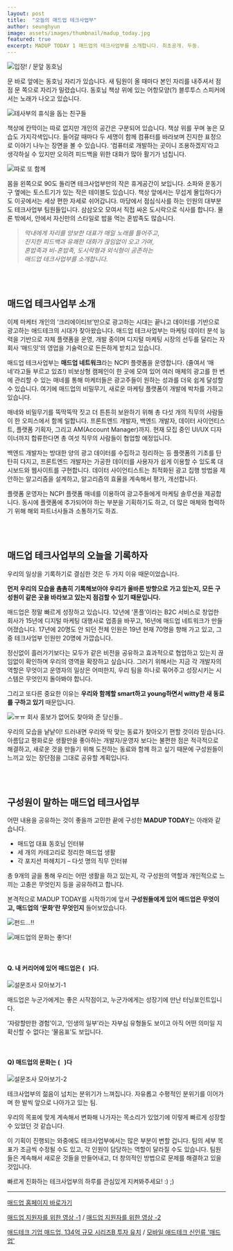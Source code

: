 ```yaml
---
layout: post
title:  "오늘의 매드업 테크사업부"
author: seunghyun
image: assets/images/thumbnail/madup_today.jpg
featured: true
excerpt: MADUP TODAY 1 매드업의 테크사업부를 소개합니다. 최초공개. 두둥.
---
```


![입장! / 문앞 동호님](../assets/images/madup1-1.jpg)

문 바로 앞에는 동호님 자리가 있습니다. 새 팀원이 올 때마다 본인 자리를 내주셔서 점점 문 쪽으로 자리가 밀렸습니다. 동호님 책상 위에 있는 어항모양(?) 블루투스 스피커에서는 노래가 나오고 있습니다.

![테사부의 휴식을 돕는 친구들](../assets/images/madup1-2.jpg)

책상에 칸막이는 따로 없지만 개인의 공간은 구분되어 있습니다. 책상 위를 꾸며 놓은 모습도 가지각색입니다. 들어갈 때마다 두 세명이 함께 컴퓨터를 바라보며 진지한 표정으로 이야기 나누는 장면을 볼 수 있습니다. ‘컴퓨터로 개발하는 곳이니 조용하겠지’라고 생각하실 수 있지만 오히려 피드백을 위한 대화가 많아 활기가 넘칩니다. 

![따로 또 함께](../assets/images/madup1-3.jpg)

몸을 왼쪽으로 90도 돌리면 테크사업부만의 작은 휴게공간이 보입니다. 소파와 운동기구 옆에는 토스트기가 있는 작은 테이블도 있습니다. 책상 앞에서는 무섭게 몰입하다가도 이곳에서는 세상 편한 자세로 쉬어갑니다. 마당에서 점심식사를 하는 인원의 대부분도 테크사업부 팀원들입니다. 삼삼오오 모여서 직접 싸온 도시락으로 식사를 합니다. 물론 밖에서, 안에서 자신만의 스타일로 밥을 먹는 혼밥족도 많습니다. 



> *막내에게 자리를 양보한 대표가 매일 노래를 틀어주고*,  
> *진지한 피드백과 유쾌한 대화가 끊임없이 오고 가며*,  
> *혼밥족과 비-혼밥족, 도시락형과 외식형이 공존하는*  
> *매드업 테크사업부를 소개합니다.*

<br/><br/>

## 매드업 테크사업부 소개
이제 마케터 개인의 ‘크리에이티브’만으로 광고하는 시대는 끝나고 데이터를 기반으로 광고하는 애드테크의 시대가 찾아왔습니다. 매드업 테크사업부는 마케팅 데이터 분석 능력을 기반으로 자체 플랫폼을 운영, 개발 중이며 디지털 마케팅 시장의 선두를 달리는 자회사 ‘매드잇’의 영업을 기술력으로 든든하게 받치고 있습니다.

매드업 테크사업부는 **매드업 네트워크**라는 NCPI 플랫폼을 운영합니다. (줄여서 ‘매네’라고들 부르고 있죠!) 비보상형 캠페인이 한 곳에 모여 있어 여러 매체의 광고를 한 번에 관리할 수 있는 매네를 통해 마케터들은 광고주들이 원하는 성과를 더욱 쉽게 달성할 수 있습니다. 여기에 매드업의 비밀무기, 새로운 마케팅 플랫폼이 개발에 박차를 가하고 있습니다.



매네와 비밀무기를 뚝딱뚝딱 짓고 더 튼튼히 보완하기 위해 총 다섯 개의 직무의 사람들이 한 오피스에서 함께 일합니다. 프론트엔드 개발자, 백엔드 개발자, 데이터 사이언티스트, 플랫폼 기획자, 그리고 AM(Account Manager)까지. 현재 모집 중인 UI/UX 디자이너까지 합류한다면 총 여섯 직무의 사람들이 협업할 예정입니다.

백엔드 개발자는 방대한 양의 광고 데이터를 수집하고 정리하는 등 플랫폼의 기초를 탄탄히 다지고, 프론트엔드 개발자는 가공한 데이터를 사용자가 쉽게 이용할 수 있도록 대시보드와 웹사이트를 구현합니다. 데이터 사이언티스트는 최적화된 광고 집행 방법을 제안하는 알고리즘을 설계하고, 알고리즘의 효율을 계속해서 평가, 개선합니다. 

플랫폼 운영자는 NCPI 플랫폼 매네를 이용하여 광고주들에게 마케팅 솔루션을 제공합니다. 동시에 플랫폼에 추가되어야 하는 부분을 기획하기도 하고, 더 많은 매체와 협력하기 위해 해외 파트너사들과 소통하기도 하죠.

<br/><br/>

## 매드업 테크사업부의 오늘을 기록하자
우리의 일상을 기록하기로 결심한 것은 두 가지 이유 때문이었습니다.

**먼저 우리의 모습을 촘촘히 기록해보아야 우리가 올바른 방향으로 가고 있는지, 모든 구성원이 같은 곳을 바라보고 있는지 점검할 수 있기 때문입니다.**  

매드업은 정말 빠르게 성장하고 있습니다. 12년에 ‘폰플’이라는 B2C 서비스로 창업한 회사가 15년에 디지털 마케팅 대행사로 업종을 바꾸고, 16년에 매드업 네트워크가 만들어졌습니다. 17년에 20명도 안 되던 전체 인원은 19년 현재 70명을 향해 가고 있고, 그 중 테크사업부 인원만 20명에 가깝습니다.

정신없이 흘러가기보다는 모두가 같은 비전을 공유하고 효과적으로 협업하고 있는지 끊임없이 확인하며 우리의 영역을 확장하고 싶습니다. 그러기 위해서는 지금 각 개발자의 역할은 무엇이고 운영자의 일상은 어떠한지, 우리 팀을 하나로 묶어주고 성장시키는 시스템은 무엇인지 돌아봐야 합니다. 



그리고 또다른 중요한 이유는 **우리와 함께할 smart하고 young하면서 witty한 새 동료를 구하고 있기** 때문입니다.

![ㅠㅠ 회사 홍보가 없어도 찾아와 준 당신들..](../assets/images/madup1-4.jpg)
 


우리의 모습을 낱낱이! 드러내면 우리와 딱 맞는 동료가 찾아오기 편할 것이라 믿습니다. 아름답고 평화로운 생활만을 좋아하는 개발자/운영자 보다는 불편한 점은 적극적으로 해결하고, 새로운 것을 만들기 위해 도전하는 동료와 함께 하고 싶기 때문에 구성원들이 느끼고 있는 장단점을 그대로 공유할 계획입니다.

<br/><br/>

## 구성원이 말하는 매드업 테크사업부
어떤 내용을 공유하는 것이 좋을까 고민한 끝에 구성한 **MADUP TODAY**는 아래와 같습니다.

* 매드업 대표 동호님 인터뷰
* 세 개의 카테고리로 정리한 매드업 생활
* 각 포지션 파헤치기 – 다섯 명의 직무 인터뷰

총 9개의 글을 통해 우리는 어떤 생활을 하고 있는지, 각 구성원의 역할과 개인적으로 느끼는 고충은 무엇인지 등을 공유하려고 합니다. 



본격적으로 MADUP TODAY를 시작하기에 앞서 **구성원들에게 있어 매드업은 무엇이고, 매드업의 ‘문화’란 무엇인지** 들어보았습니다.

![펀드...!!](../assets/images/madup1-5.jpg)

![매드업의 문화는 좋!다!](../assets/images/madup1-6.jpg)

<br/>

#### Q. 내 커리어에 있어 매드업은 (&nbsp;&nbsp;&nbsp;)다.

![설문조사 모아보기-1](../assets/images/madup1-7.jpg)
 
매드업은 누군가에게는 좋은 시작점이고, 누군가에게는 성장기에 만난 터닝포인트입니다. 

‘자랑할만한 경험’이고, ‘인생의 일부’라는 자부심 유형들도 보이고 아직 어떤 의미일 지 확신할 수 없다는 ‘물음표’도 보입니다.

<br/>

#### Q) 매드업의 문화는 (&nbsp;&nbsp;&nbsp;)다 

![설문조사 모아보기-2](../assets/images/madup1-8.jpg)

테크사업부의 젊음이 넘치는 분위기가 느껴집니다. 자유롭고 수평적인 분위기를 이어가며 한 발씩 앞으로 나아가고 있는 팀. 

우리의 목표에 맞게 계속해서 변화해 나가자는 목소리가 있었기에 이렇게 빠르게 성장할 수 있었던 것 같습니다. 



이 기획이 진행되는 와중에도 테크사업부에서는 많은 부분이 변할 겁니다. 
팀의 세부 목표가 조금씩 수정될 수도 있고, 각 인원이 담당하는 역할이 달라질 수도 있습니다. 
팀원들은 계속해서 새로운 것들을 만들어내고, 더 창의적인 방법으로 문제를 해결하고 있을 것입니다.



빠르게 진화하는 테크사업부의 하루를 관심있게 지켜봐주세요! :) ;) 



---



[매드업 홈페이지 바로가기](http://madup.com/)  
  
[매드업 지원자를 위한 영상 -1](https://www.youtube.com/watch?v=6eegjYQv9WM&t=87s) /
[매드업 지원자를 위한 영상 -2](https://www.youtube.com/watch?v=4r6D8bP53IE&t=224s)  
  
[애드테크 기업 매드업, 134억 규모 시리즈B 투자 유치](http://www.datanet.co.kr/news/articleView.html?idxno=124884) / 
[모바일 애드테크 신인류 '매드업'](https://www.venturesquare.net/771278)  

